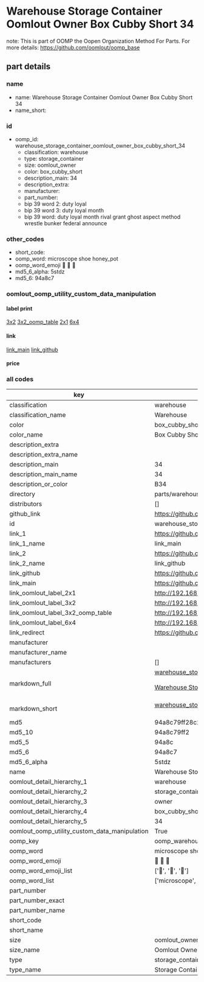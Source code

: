 # Warehouse Storage Container Oomlout Owner Box Cubby Short 34  

note: This is part of OOMP the Oopen Organization Method For Parts. For more details: https://github.com/oomlout/oomp_base

##  part details
  







### name
* name: Warehouse Storage Container Oomlout Owner Box Cubby Short 34
* name_short: 
### id
* oomp_id: warehouse_storage_container_oomlout_owner_box_cubby_short_34
  * classification: warehouse
  * type: storage_container
  * size: oomlout_owner
  * color: box_cubby_short
  * description_main: 34
  * description_extra: 
  * manufacturer: 
  * part_number: 
  * bip 39 word 2: duty loyal
  * bip 39 word 3: duty loyal month
  * bip 39 word: duty loyal month rival grant ghost aspect method wrestle bunker federal announce

### other_codes
* short_code: 
* oomp_word: microscope shoe honey_pot
* oomp_word_emoji :microscope: :shoe: :honey_pot:
* md5_6_alpha: 5stdz
* md5_6: 94a8c7






### oomlout_oomp_utility_custom_data_manipulation
#### label print
[3x2](http://192.168.1.245:1112/?label=oomp%205stdz)
[3x2_oomp_table](http://192.168.1.108:1112/?label=oomp%205stdz)
[2x1](http://192.168.1.242:1112/?label=oomp%205stdz)
[6x4](http://192.168.1.55:1112/?label=oomp%205stdz)    

#### link

[link_main](https://github.com/oomlout/oomlout_oomp_version_1_messy/tree/main/parts/warehouse_storage_container_oomlout_owner_box_cubby_short_34) [link_github](https://github.com/oomlout/oomlout_oomp_version_1_messy/tree/main/parts/warehouse_storage_container_oomlout_owner_box_cubby_short_34)                             

#### price







### all codes 
| key | value |  
| --- | --- |  
| classification | warehouse |  
| classification_name | Warehouse |  
| color | box_cubby_short |  
| color_name | Box Cubby Short |  
| description_extra |  |  
| description_extra_name |  |  
| description_main | 34 |  
| description_main_name | 34 |  
| description_or_color | B34 |  
| directory | parts/warehouse_storage_container_oomlout_owner_box_cubby_short_34 |  
| distributors | [] |  
| github_link | https://github.com/oomlout/oomlout_oomp_part_src/tree/main/parts/warehouse_storage_container_oomlout_owner_box_cubby_short_34 |  
| id | warehouse_storage_container_oomlout_owner_box_cubby_short_34 |  
| link_1 | https://github.com/oomlout/oomlout_oomp_version_1_messy/tree/main/parts/warehouse_storage_container_oomlout_owner_box_cubby_short_34 |  
| link_1_name | link_main |  
| link_2 | https://github.com/oomlout/oomlout_oomp_version_1_messy/tree/main/parts/warehouse_storage_container_oomlout_owner_box_cubby_short_34 |  
| link_2_name | link_github |  
| link_github | https://github.com/oomlout/oomlout_oomp_version_1_messy/tree/main/parts/warehouse_storage_container_oomlout_owner_box_cubby_short_34 |  
| link_main | https://github.com/oomlout/oomlout_oomp_version_1_messy/tree/main/parts/warehouse_storage_container_oomlout_owner_box_cubby_short_34 |  
| link_oomlout_label_2x1 | http://192.168.1.242:1112/?label=oomp%205stdz |  
| link_oomlout_label_3x2 | http://192.168.1.245:1112/?label=oomp%205stdz |  
| link_oomlout_label_3x2_oomp_table | http://192.168.1.108:1112/?label=oomp%205stdz |  
| link_oomlout_label_6x4 | http://192.168.1.55:1112/?label=oomp%205stdz |  
| link_redirect | https://github.com/oomlout/oomlout_oomp_version_1_messy/tree/main/parts/warehouse_storage_container_oomlout_owner_box_cubby_short_34 |  
| manufacturer |  |  
| manufacturer_name |  |  
| manufacturers | [] |  
| markdown_full | [warehouse_storage_container_oomlout_owner_box_cubby_short_34](none)<br>[](none)<br>[Warehouse Storage Container Oomlout Owner Box Cubby Short 34](none)<br><br> |  
| markdown_short | [warehouse_storage_container_oomlout_owner_box_cubby_short_34](none)<br><br> |  
| md5 | 94a8c79ff28c21ad8632dbab1ee12224 |  
| md5_10 | 94a8c79ff2 |  
| md5_5 | 94a8c |  
| md5_6 | 94a8c7 |  
| md5_6_alpha | 5stdz |  
| name | Warehouse Storage Container Oomlout Owner Box Cubby Short 34 |  
| oomlout_detail_hierarchy_1 | warehouse |  
| oomlout_detail_hierarchy_2 | storage_container |  
| oomlout_detail_hierarchy_3 | owner |  
| oomlout_detail_hierarchy_4 | box_cubby_short |  
| oomlout_detail_hierarchy_5 | 34 |  
| oomlout_oomp_utility_custom_data_manipulation | True |  
| oomp_key | oomp_warehouse_storage_container_oomlout_owner_box_cubby_short_34 |  
| oomp_word | microscope shoe honey_pot |  
| oomp_word_emoji | :microscope: :shoe: :honey_pot: |  
| oomp_word_emoji_list | [':microscope:', ':shoe:', ':honey_pot:'] |  
| oomp_word_list | ['microscope', 'shoe', 'honey_pot'] |  
| part_number |  |  
| part_number_exact |  |  
| part_number_name |  |  
| short_code |  |  
| short_name |  |  
| size | oomlout_owner |  
| size_name | Oomlout Owner |  
| type | storage_container |  
| type_name | Storage Container |  
